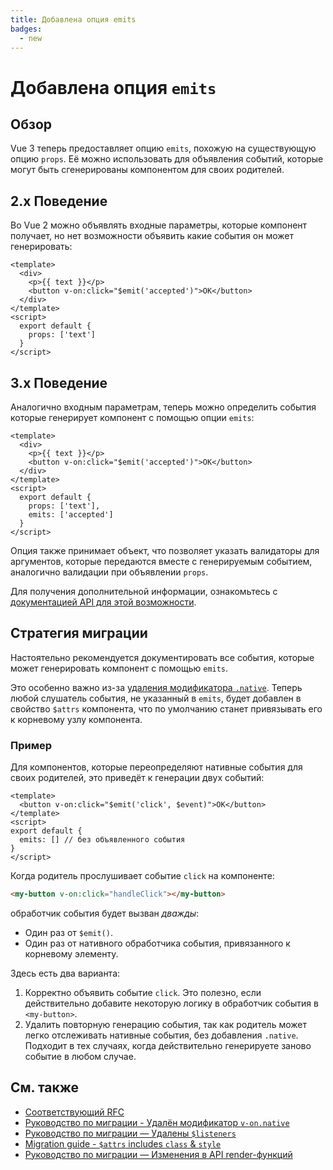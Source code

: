 ```yaml
---
title: Добавлена опция emits
badges:
  - new
---
```


# Добавлена опция `emits` <MigrationBadges :badges="$frontmatter.badges" />

## Обзор

Vue 3 теперь предоставляет опцию `emits`, похожую на существующую опцию `props`. Её можно использовать для объявления событий, которые могут быть сгенерированы компонентом для своих родителей.

## 2.x Поведение

Во Vue 2 можно объявлять входные параметры, которые компонент получает, но нет возможности объявить какие события он может генерировать:

```vue
<template>
  <div>
    <p>{{ text }}</p>
    <button v-on:click="$emit('accepted')">OK</button>
  </div>
</template>
<script>
  export default {
    props: ['text']
  }
</script>
```

## 3.x Поведение

Аналогично входным параметрам, теперь можно определить события которые генерирует компонент с помощью опции `emits`:

```vue
<template>
  <div>
    <p>{{ text }}</p>
    <button v-on:click="$emit('accepted')">OK</button>
  </div>
</template>
<script>
  export default {
    props: ['text'],
    emits: ['accepted']
  }
</script>
```

Опция также принимает объект, что позволяет указать валидаторы для аргументов, которые передаются вместе с генерируемым событием, аналогично валидации при объявлении `props`.

Для получения дополнительной информации, ознакомьтесь с [документацией API для этой возможности](https://ru.vuejs.org/api/options-state.html#emits).

## Стратегия миграции

Настоятельно рекомендуется документировать все события, которые может генерировать компонент с помощью `emits`.

Это особенно важно из-за [удаления модификатора `.native`](./v-on-native-modifier-removed.html). Теперь любой слушатель события, не указанный в `emits`, будет добавлен в свойство `$attrs` компонента, что по умолчанию станет привязывать его к корневому узлу компонента.

### Пример

Для компонентов, которые переопределяют нативные события для своих родителей, это приведёт к генерации двух событий:

```vue
<template>
  <button v-on:click="$emit('click', $event)">OK</button>
</template>
<script>
export default {
  emits: [] // без объявленного события
}
</script>
```

Когда родитель прослушивает событие `click` на компоненте:

```html
<my-button v-on:click="handleClick"></my-button>
```

обработчик события будет вызван _дважды_:

- Один раз от `$emit()`.
- Один раз от нативного обработчика события, привязанного к корневому элементу.

Здесь есть два варианта:

1. Корректно объявить событие `click`. Это полезно, если действительно добавите некоторую логику в обработчик события в `<my-button>`.
2. Удалить повторную генерацию события, так как родитель может легко отслеживать нативные события, без добавления `.native`. Подходит в тех случаях, когда действительно генерируете заново событие в любом случае.

## См. также

- [Соответствующий RFC](https://github.com/vuejs/rfcs/blob/master/active-rfcs/0030-emits-option.md)
- [Руководство по миграции - Удалён модификатор `v-on.native`](./v-on-native-modifier-removed.md)
- [Руководство по миграции — Удалены `$listeners`](./listeners-removed.md)
- [Migration guide - `$attrs` includes `class` & `style`](./attrs-includes-class-style.md)
- [Руководство по миграции — Изменения в API render-функций](./render-function-api.md)
